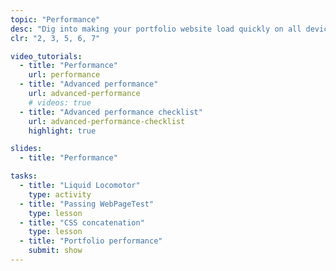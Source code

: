 ```yaml
---
topic: "Performance"
desc: "Dig into making your portfolio website load quickly on all devices and networks."
clr: "2, 3, 5, 6, 7"

video_tutorials:
  - title: "Performance"
    url: performance
  - title: "Advanced performance"
    url: advanced-performance
    # videos: true
  - title: "Advanced performance checklist"
    url: advanced-performance-checklist
    highlight: true

slides:
  - title: "Performance"

tasks:
  - title: "Liquid Locomotor"
    type: activity
  - title: "Passing WebPageTest"
    type: lesson
  - title: "CSS concatenation"
    type: lesson
  - title: "Portfolio performance"
    submit: show
---
```

